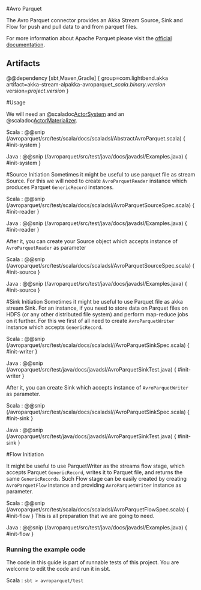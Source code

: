 #Avro Parquet

The Avro Parquet connector provides an Akka Stream Source, Sink and Flow for push and pull data to and from parquet files.

For more information about Apache Parquet please visit the [official documentation](https://parquet.apache.org/documentation/latest/).

## Artifacts

@@dependency [sbt,Maven,Gradle] {
  group=com.lightbend.akka
  artifact=akka-stream-alpakka-avroparquet_$scala.binary.version$
  version=$project.version$
}

#Usage

We will need an @scaladoc[ActorSystem](akka.actor.ActorSystem) and an @scaladoc[ActorMaterializer](akka.stream.ActorMaterializer).

Scala
: @@snip (/avroparquet/src/test/scala/docs/scaladsl/AbstractAvroParquet.scala) { #init-system }

Java
: @@snip (/avroparquet/src/test/java/docs/javadsl/Examples.java) { #init-system }

#Source Initiation
Sometimes it might be useful to use parquet file as stream Source. For this we will need to create `AvroParquetReader` 
instance which produces Parquet `GenericRecord` instances.
 
Scala
: @@snip (/avroparquet/src/test/scala/docs/scaladsl/AvroParquetSourceSpec.scala) { #init-reader } 

Java
: @@snip (/avroparquet/src/test/java/docs/javadsl/Examples.java) { #init-reader }

After it, you can create your Source object which accepts instance of `AvroParquetReader` as parameter 

Scala
: @@snip (/avroparquet/src/test/scala/docs/scaladsl/AvroParquetSourceSpec.scala) { #init-source }

Java
: @@snip (/avroparquet/src/test/java/docs/javadsl/Examples.java) { #init-source }

#Sink Initiation
Sometimes it might be useful to use Parquet file as akka stream Sink. For an instance, if you need to store data on 
Parquet files on HDFS (or any other distributed file system) and perform map-reduce jobs on it further. 
For this we first of all need to create `AvroParquetWriter` instance which accepts `GenericRecord`.
 
Scala
: @@snip (/avroparquet/src/test/scala/docs/scaladsl//AvroParquetSinkSpec.scala) { #init-writer } 

Java
: @@snip (/avroparquet/src/test/java/docs/javadsl/AvroParquetSinkTest.java) { #init-writer }

After it, you can create Sink which accepts instance of `AvroParquetWriter` as parameter. 
 
Scala
: @@snip (/avroparquet/src/test/scala/docs/scaladsl//AvroParquetSinkSpec.scala) { #init-sink }

Java
: @@snip (/avroparquet/src/test/java/docs/javadsl/AvroParquetSinkTest.java) { #init-sink }

#Flow Initiation

It might be useful to use ParquetWriter as the streams flow stage, which accepts Parquet `GenericRecord`, writes it to
Parquet file, and returns the same `GenericRecords`. Such Flow stage can be easily created by creating `AvroParquetFlow`
instance and providing `AvroParquetWriter` instance as parameter.

Scala
: @@snip (/avroparquet/src/test/scala/docs/scaladsl/AvroParquetFlowSpec.scala) { #init-flow }
This is all preparation that we are going to need.

Java
: @@snip (/avroparquet/src/test/java/docs/javadsl/Examples.java) { #init-flow }

### Running the example code

The code in this guide is part of runnable tests of this project. You are welcome to edit the code and run it in sbt.

Scala
:   ```
    sbt
    > avroparquet/test
    ```
